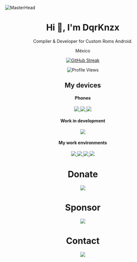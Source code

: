 ![MasterHead](https://1.bp.blogspot.com/-7A4WynwLsMw/XbBpCXG8fHI/AAAAAAAAMt4/uOa1bpLskYgrwGbllhSu2SDj_Mig8SXJQCLcBGAsYHQ/s1600/2000_600px.gif)
<h1 align="center">Hi 👋, I'm DqrKnzx</h1>
<p align="center">Compiler & Developer for Custom Roms Android.</p>
<p align="center">México</p>

<p align="center">
  <a href="https://git.io/streak-stats">
    <img src="https://github-readme-streak-stats-seven-jet.vercel.app?user=DqrKnzx&theme=transparent&date_format=M%20j%5B%2C%20Y%5D" alt="GitHub Streak" />
  </a>
</p>

<p align="center">
  <img src="https://komarev.com/ghpvc/?username=DqrKnzx&style=for-the-badge&color=3ddc84&label=Visited+People" alt="Profile Views" />
</p>

<h2 align="center">My devices</h2>

<h4 align="center">Phones</h4>
<p align="center">
  <a href="https://www.mi.com/es/product/poco-f5-pro">
    <img src="https://img.shields.io/badge/Poco%20F5%20Pro-ff6900?style=flat-square&logo=xiaomi&logoColor=ffffff">
  </a>
  <a href="https://www.mi.com/es/product/poco-f3/">
    <img src="https://img.shields.io/badge/Poco%20F3-ff6900?style=flat-square&logo=xiaomi&logoColor=ffffff">
  </a>
  <a href="https://www.mi.com/es/redmi-note-7/">
    <img src="https://img.shields.io/badge/Xiaomi%20Redmi%20Note%207-ff6900?style=flat-square&logo=xiaomi&logoColor=ffffff">
  </a>
</p>

<h4 align="center">Work in development</h4>
<p align="center">
  <a href="https://github.com/Xiaomi-SM8475-Mondrian">
    <img src="https://img.shields.io/badge/SM8475%20Development-ff6900?style=flat-square&logo=xiaomi&logoColor=ffffff">
  </a>
</p>

<h4 align="center">My work environments</h4>
<p align="center">
  <a href="https://www.android.com/android-15">
    <img src="https://img.shields.io/badge/Android%2015-3ddc84?style=for-the-badge&logo=android&logoColor=ffffff">
  </a>
  <a href="https://www.archlinux.org/">
    <img src="https://img.shields.io/badge/Arch%20Linux-1793d1?style=for-the-badge&logo=archlinux&logoColor=ffffff">
  </a>
  <a href="https://getfedora.org/">
    <img src="https://img.shields.io/badge/Fedora-294172?style=for-the-badge&logo=fedora&logoColor=ffffff">
  </a>
  <a href="https://ubuntu.com/download/desktop">
    <img src="https://img.shields.io/badge/Ubuntu-E95420?style=for-the-badge&logo=ubuntu&logoColor=ffffff">
  </a>
</p>

<h1 align="center">Donate</h1>
<p align="center">
  <a href="https://www.paypal.com/paypalme/DavidM3xican">
    <img src="https://img.shields.io/badge/Donate-3b7bbf?style=for-the-badge&logo=paypal&logoColor=ffffff">
  </a>
</p>

<h1 align="center">Sponsor</h1>
<p align="center">
  <a href="https://github.com/sponsors/DqrKnz">
    <img src="https://img.shields.io/badge/Sponsor%20Me-%23ea4aaa?style=for-the-badge&logo=github&logoColor=ffffff&label=%E2%9D%A4">
  </a>
</p>

<h1 align="center">Contact</h1>
<p align="center">
  <a href="https://t.me/DqrKnz">
    <img src="https://img.shields.io/badge/%40DqrKnz-0088cc?style=for-the-badge&logo=telegram&logoColor=ffffff">
  </a>
</p>
